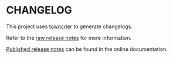 # CHANGELOG

This project uses [towncrier](https://towncrier.readthedocs.io/) to generate
changelogs.

Refer to the [raw release notes](doc/source/changelog.rst) for more
information.

[Published release
notes](https://tools.docs.pyansys.com/version/stable/changelog.html) can be
found in the online documentation.
